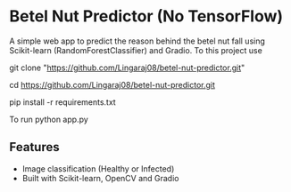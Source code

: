 # Betel Nut Predictor (No TensorFlow)

A simple web app to predict the reason behind the betel nut fall using Scikit-learn (RandomForestClassifier) and Gradio.
To this project use

git clone "https://github.com/Lingaraj08/betel-nut-predictor.git"


cd https://github.com/Lingaraj08/betel-nut-predictor.git

pip install -r requirements.txt


To run 
python app.py

## Features
- Image classification (Healthy or Infected)
- Built with Scikit-learn, OpenCV and Gradio

